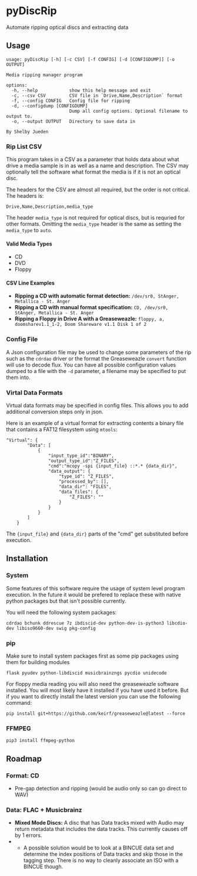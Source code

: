 # pyDiscRip
Automate ripping optical discs and extracting data

## Usage

```
usage: pyDiscRip [-h] [-c CSV] [-f CONFIG] [-d [CONFIGDUMP]] [-o OUTPUT]

Media ripping manager program

options:
  -h, --help            show this help message and exit
  -c, --csv CSV         CSV file in `Drive,Name,Description` format
  -f, --config CONFIG   Config file for ripping
  -d, --configdump [CONFIGDUMP]
                        Dump all config options. Optional filename to output to.
  -o, --output OUTPUT   Directory to save data in

By Shelby Jueden
```
### Rip List CSV
This program takes in a CSV as a parameter that holds data about what drive a media sample is in as well as a name and description. The CSV may optionally tell the software what format the media is if it is not an optical disc.

The headers for the CSV are almost all required, but the order is not critical. The headers is:
```
Drive,Name,Description,media_type
```

The header `media_type` is not required for optical discs, but is requried for other formats. Omitting the `media_type` header is the same as setting the `media_type` to `auto`.

#### Valid Media Types

- CD
- DVD
- Floppy

#### CSV Line Examples

- **Ripping a CD with automatic format detection:** `/dev/sr0, StAnger, Metallica - St. Anger`
- **Ripping a CD with manual format specification:** `CD, /dev/sr0, StAnger, Metallica - St. Anger`
- **Ripping a Floppy in Drive A with a Greaseweazle:** `floppy, a, doomsharev1.1_1-2, Doom Shareware v1.1 Disk 1 of 2`

### Config File

A Json configuration file may be used to change some parameters of the rip such as the `cdrdao` driver or the format the Greaseweazle `convert` function will use to decode flux. You can have all possible configuration values dumped to a file with the `-d` parameter, a filename may be specified to put them into.

### Virtal Data Formats
Virtual data formats may be specified in config files. This allows you to add additional conversion steps only in json.

Here is an example of a virtual format for extracting contents a binary file that contains a FAT12 filesystem using `mtools`:

```
"Virtual": {
        "Data": [
            {
                "input_type_id":"BINARY",
                "output_type_id":"Z_FILES",
                "cmd":"mcopy -spi {input_file} ::*.* {data_dir}",
                "data_output": {
                    "type_id": "Z_FILES",
                    "processed_by": [],
                    "data_dir": "FILES",
                    "data_files": {
                        "Z_FILES": ""
                    }
                }
            }
        ]
    }
```

The `{input_file}` and `{data_dir}` parts of the "cmd" get substituted before execution.

## Installation

### System
Some features of this software require the usage of system level program execution. In the future it would be prefered to replace these with native python packages but that isn't possible currently.

You will need the following system packages:

    cdrdao bchunk ddrescue 7z ibdiscid-dev python-dev-is-python3 libcdio-dev libiso9660-dev swig pkg-config


### pip
Make sure to install system packages first as some pip packages using them for building modules

    flask pyudev python-libdiscid musicbrainzngs pycdio unidecode

For floppy media reading you will also need the greaseweazle software installed. You will most likely have it installed if you have used it before. But if you want to directly install the latest version you can use the following command:

    pip install git+https://github.com/keirf/greaseweazle@latest --force

### FFMPEG

    pip3 install ffmpeg-python

## Roadmap


### Format: CD
 - Pre-gap detection and ripping (would be audio only so can go direct to WAV)

### Data: FLAC + Musicbrainz

 - **Mixed Mode Discs:** A disc that has Data tracks mixed with Audio may return metadata that includes the data tracks. This currently causes off by 1 errors.
 - - A possible solution would be to look at a BINCUE data set and determine the index positions of Data tracks and skip those in the tagging step. There is no way to cleanly associate an ISO with a BINCUE though.


